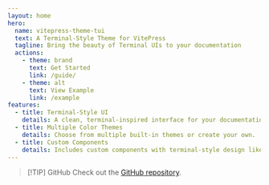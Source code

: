 ```yaml
---
layout: home
hero:
  name: vitepress-theme-tui
  text: A Terminal-Style Theme for VitePress
  tagline: Bring the beauty of Terminal UIs to your documentation
  actions:
    - theme: brand
      text: Get Started
      link: /guide/
    - theme: alt
      text: View Example
      link: /example
features:
  - title: Terminal-Style UI
    details: A clean, terminal-inspired interface for your documentation.
  - title: Multiple Color Themes
    details: Choose from multiple built-in themes or create your own.
  - title: Custom Components
    details: Includes custom components with terminal-style design like.
---
```


> [!TIP] GitHub
> Check out the [GitHub repository](https://github.com/enzonotario/vitepress-theme-tui).
